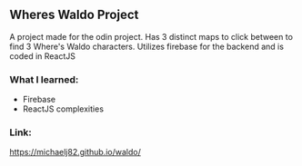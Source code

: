 ## Wheres Waldo Project 
A project made for the odin project. Has 3 distinct maps to click between to find 3 Where's Waldo characters. Utilizes firebase for the backend and is coded in ReactJS

### What I learned:
* Firebase
* ReactJS complexities 

### Link:
https://michaelj82.github.io/waldo/


